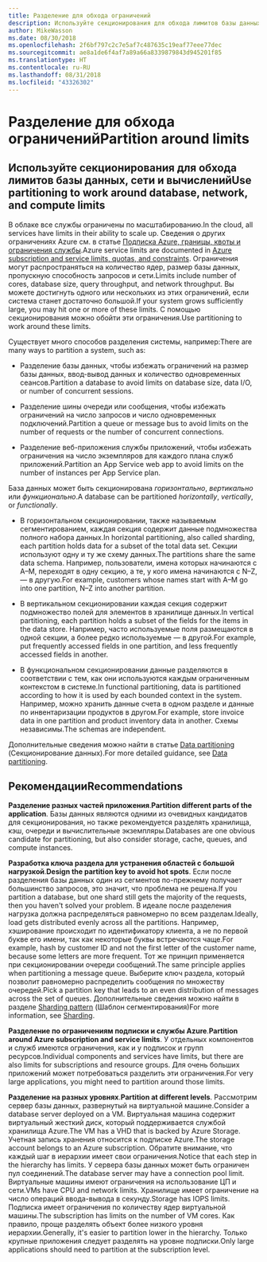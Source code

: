 ```yaml
---
title: Разделение для обхода ограничений
description: Используйте секционирования для обхода лимитов базы данных, сети и вычислений
author: MikeWasson
ms.date: 08/30/2018
ms.openlocfilehash: 2f6bf797c2c7e5af7c487635c19eaf77eee77dec
ms.sourcegitcommit: ae8a1de6f4af7a89a66a8339879843d945201f85
ms.translationtype: HT
ms.contentlocale: ru-RU
ms.lasthandoff: 08/31/2018
ms.locfileid: "43326302"
---
```

# <a name="partition-around-limits"></a><span data-ttu-id="10be0-103">Разделение для обхода ограничений</span><span class="sxs-lookup"><span data-stu-id="10be0-103">Partition around limits</span></span>

## <a name="use-partitioning-to-work-around-database-network-and-compute-limits"></a><span data-ttu-id="10be0-104">Используйте секционирования для обхода лимитов базы данных, сети и вычислений</span><span class="sxs-lookup"><span data-stu-id="10be0-104">Use partitioning to work around database, network, and compute limits</span></span>

<span data-ttu-id="10be0-105">В облаке все службы ограничены по масштабированию.</span><span class="sxs-lookup"><span data-stu-id="10be0-105">In the cloud, all services have limits in their ability to scale up.</span></span> <span data-ttu-id="10be0-106">Сведения о других ограничениях Azure см. в статье [Подписка Azure, границы, квоты и ограничения службы][azure-limits].</span><span class="sxs-lookup"><span data-stu-id="10be0-106">Azure service limits are documented in [Azure subscription and service limits, quotas, and constraints][azure-limits].</span></span> <span data-ttu-id="10be0-107">Ограничения могут распространяться на количество ядер, размер базы данных, пропускную способность запросов и сети.</span><span class="sxs-lookup"><span data-stu-id="10be0-107">Limits include number of cores, database size, query throughput, and network throughput.</span></span> <span data-ttu-id="10be0-108">Вы можете достигнуть одного или нескольких из этих ограничений, если система станет достаточно большой.</span><span class="sxs-lookup"><span data-stu-id="10be0-108">If your system grows sufficiently large, you may hit one or more of these limits.</span></span> <span data-ttu-id="10be0-109">С помощью секционирования можно обойти эти ограничения.</span><span class="sxs-lookup"><span data-stu-id="10be0-109">Use partitioning to work around these limits.</span></span>

<span data-ttu-id="10be0-110">Существует много способов разделения системы, например:</span><span class="sxs-lookup"><span data-stu-id="10be0-110">There are many ways to partition a system, such as:</span></span>

- <span data-ttu-id="10be0-111">Разделение базы данных, чтобы избежать ограничений на размер базы данных, ввод-вывод данных и количество одновременных сеансов.</span><span class="sxs-lookup"><span data-stu-id="10be0-111">Partition a database to avoid limits on database size, data I/O, or number of concurrent sessions.</span></span>

- <span data-ttu-id="10be0-112">Разделение шины очереди или сообщения, чтобы избежать ограничений на число запросов и число одновременных подключений.</span><span class="sxs-lookup"><span data-stu-id="10be0-112">Partition a queue or message bus to avoid limits on the number of requests or the number of concurrent connections.</span></span>

- <span data-ttu-id="10be0-113">Разделение веб-приложения службы приложений, чтобы избежать ограничения на число экземпляров для каждого плана служб приложений.</span><span class="sxs-lookup"><span data-stu-id="10be0-113">Partition an App Service web app to avoid limits on the number of instances per App Service plan.</span></span> 

<span data-ttu-id="10be0-114">База данных может быть секционирована *горизонтально*, *вертикально* или *функционально*.</span><span class="sxs-lookup"><span data-stu-id="10be0-114">A database can be partitioned *horizontally*, *vertically*, or *functionally*.</span></span>

- <span data-ttu-id="10be0-115">В горизонтальном секционировании, также называемым сегментированием, каждая секция содержит данные подмножества полного набора данных.</span><span class="sxs-lookup"><span data-stu-id="10be0-115">In horizontal partitioning, also called sharding, each partition holds data for a subset of the total data set.</span></span> <span data-ttu-id="10be0-116">Секции используют одну и ту же схему данных.</span><span class="sxs-lookup"><span data-stu-id="10be0-116">The partitions share the same data schema.</span></span> <span data-ttu-id="10be0-117">Например, пользователи, имена которых начинаются с А&ndash;M, переходят в одну секцию, а те, у кого имена начинаются с N&ndash;Z, — в другую.</span><span class="sxs-lookup"><span data-stu-id="10be0-117">For example, customers whose names start with A&ndash;M go into one partition, N&ndash;Z into another partition.</span></span>

- <span data-ttu-id="10be0-118">В вертикальном секционировании каждая секция содержит подмножество полей для элементов в хранилище данных.</span><span class="sxs-lookup"><span data-stu-id="10be0-118">In vertical partitioning, each partition holds a subset of the fields for the items in the data store.</span></span> <span data-ttu-id="10be0-119">Например, часто используемые поля размещаются в одной секции, а более редко используемые — в другой.</span><span class="sxs-lookup"><span data-stu-id="10be0-119">For example, put frequently accessed fields in one partition, and less frequently accessed fields in another.</span></span>

- <span data-ttu-id="10be0-120">В функциональном секционировании данные разделяются в соответствии с тем, как они используются каждым ограниченным контекстом в системе.</span><span class="sxs-lookup"><span data-stu-id="10be0-120">In functional partitioning, data is partitioned according to how it is used by each bounded context in the system.</span></span> <span data-ttu-id="10be0-121">Например, можно хранить данные счета в одном разделе и данные по инвентаризации продуктов в другом.</span><span class="sxs-lookup"><span data-stu-id="10be0-121">For example, store invoice data in one partition and product inventory data in another.</span></span> <span data-ttu-id="10be0-122">Схемы независимы.</span><span class="sxs-lookup"><span data-stu-id="10be0-122">The schemas are independent.</span></span>

<span data-ttu-id="10be0-123">Дополнительные сведения можно найти в статье [Data partitioning][data-partitioning-guidance] (Секционирование данных).</span><span class="sxs-lookup"><span data-stu-id="10be0-123">For more detailed guidance, see [Data partitioning][data-partitioning-guidance].</span></span>

## <a name="recommendations"></a><span data-ttu-id="10be0-124">Рекомендации</span><span class="sxs-lookup"><span data-stu-id="10be0-124">Recommendations</span></span>

<span data-ttu-id="10be0-125">**Разделение разных частей приложения**.</span><span class="sxs-lookup"><span data-stu-id="10be0-125">**Partition different parts of the application**.</span></span> <span data-ttu-id="10be0-126">Базы данных являются одними из очевидных кандидатов для секционирования, но также рекомендуется разделять хранилища, кэш, очереди и вычислительные экземпляры.</span><span class="sxs-lookup"><span data-stu-id="10be0-126">Databases are one obvious candidate for partitioning, but also consider storage, cache, queues, and compute instances.</span></span>

<span data-ttu-id="10be0-127">**Разработка ключа раздела для устранения областей с большой нагрузкой**.</span><span class="sxs-lookup"><span data-stu-id="10be0-127">**Design the partition key to avoid hot spots**.</span></span> <span data-ttu-id="10be0-128">Если после разделения базы данных один из сегментов по-прежнему получает большинство запросов, это значит, что проблема не решена.</span><span class="sxs-lookup"><span data-stu-id="10be0-128">If you partition a database, but one shard still gets the majority of the requests, then you haven't solved your problem.</span></span> <span data-ttu-id="10be0-129">В идеале после разделения нагрузка должна распределяться равномерно по всем разделам.</span><span class="sxs-lookup"><span data-stu-id="10be0-129">Ideally, load gets distributed evenly across all the partitions.</span></span> <span data-ttu-id="10be0-130">Например, хэширование происходит по идентификатору клиента, а не по первой букве его имени, так как некоторые буквы встречаются чаще.</span><span class="sxs-lookup"><span data-stu-id="10be0-130">For example, hash by customer ID and not the first letter of the customer name, because some letters are more frequent.</span></span> <span data-ttu-id="10be0-131">Тот же принцип применяется при секционировании очереди сообщений.</span><span class="sxs-lookup"><span data-stu-id="10be0-131">The same principle applies when partitioning a message queue.</span></span> <span data-ttu-id="10be0-132">Выберите ключ раздела, который позволит равномерно распределить сообщения по множеству очередей.</span><span class="sxs-lookup"><span data-stu-id="10be0-132">Pick a partition key that leads to an even distribution of messages across the set of queues.</span></span> <span data-ttu-id="10be0-133">Дополнительные сведения можно найти в разделе [Sharding pattern][sharding] (Шаблон сегментирования)</span><span class="sxs-lookup"><span data-stu-id="10be0-133">For more information, see [Sharding][sharding].</span></span>

<span data-ttu-id="10be0-134">**Разделение по ограничениям подписки и службы Azure**.</span><span class="sxs-lookup"><span data-stu-id="10be0-134">**Partition around Azure subscription and service limits**.</span></span> <span data-ttu-id="10be0-135">У отдельных компонентов и служб имеются ограничения, как и у подписок и групп ресурсов.</span><span class="sxs-lookup"><span data-stu-id="10be0-135">Individual components and services have limits, but there are also limits for subscriptions and resource groups.</span></span> <span data-ttu-id="10be0-136">Для очень больших приложений может потребоваться разделить эти ограничения.</span><span class="sxs-lookup"><span data-stu-id="10be0-136">For very large applications, you might need to partition around those limits.</span></span>  

<span data-ttu-id="10be0-137">**Разделение на разных уровнях**.</span><span class="sxs-lookup"><span data-stu-id="10be0-137">**Partition at different levels**.</span></span> <span data-ttu-id="10be0-138">Рассмотрим сервер базы данных, развернутый на виртуальной машине.</span><span class="sxs-lookup"><span data-stu-id="10be0-138">Consider a database server deployed on a VM.</span></span> <span data-ttu-id="10be0-139">Виртуальная машина содержит виртуальный жесткий диск, который поддерживается службой хранилища Azure.</span><span class="sxs-lookup"><span data-stu-id="10be0-139">The VM has a VHD that is backed by Azure Storage.</span></span> <span data-ttu-id="10be0-140">Учетная запись хранения относится к подписке Azure.</span><span class="sxs-lookup"><span data-stu-id="10be0-140">The storage account belongs to an Azure subscription.</span></span> <span data-ttu-id="10be0-141">Обратите внимание, что каждый шаг в иерархии имеет свои ограничения.</span><span class="sxs-lookup"><span data-stu-id="10be0-141">Notice that each step in the hierarchy has limits.</span></span> <span data-ttu-id="10be0-142">У сервера базы данных может быть ограничен пул соединений.</span><span class="sxs-lookup"><span data-stu-id="10be0-142">The database server may have a connection pool limit.</span></span> <span data-ttu-id="10be0-143">Виртуальные машины имеют ограничения на использование ЦП и сети.</span><span class="sxs-lookup"><span data-stu-id="10be0-143">VMs have CPU and network limits.</span></span> <span data-ttu-id="10be0-144">Хранилище имеет ограничение на число операций ввода-вывода в секунду.</span><span class="sxs-lookup"><span data-stu-id="10be0-144">Storage has IOPS limits.</span></span> <span data-ttu-id="10be0-145">Подписка имеет ограничения по количеству ядер виртуальной машины.</span><span class="sxs-lookup"><span data-stu-id="10be0-145">The subscription has limits on the number of VM cores.</span></span> <span data-ttu-id="10be0-146">Как правило, проще разделять объект более низкого уровня иерархии.</span><span class="sxs-lookup"><span data-stu-id="10be0-146">Generally, it's easier to partition lower in the hierarchy.</span></span> <span data-ttu-id="10be0-147">Только крупные приложения следует разделять на уровне подписки.</span><span class="sxs-lookup"><span data-stu-id="10be0-147">Only large applications should need to partition at the subscription level.</span></span> 

<!-- links -->

[azure-limits]: /azure/azure-subscription-service-limits
[data-partitioning-guidance]: ../../best-practices/data-partitioning.md
[sharding]: ../../patterns/sharding.md

 